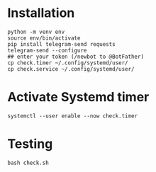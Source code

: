 # Installation

```shell
python -m venv env
source env/bin/activate
pip install telegram-send requests
telegram-send --configure
## enter your token (/newbot to @BotFather)
cp check.timer ~/.config/systemd/user/
cp check.service ~/.config/systemd/user/
```

# Activate Systemd timer

```
systemctl --user enable --now check.timer
```

# Testing

```
bash check.sh
```
